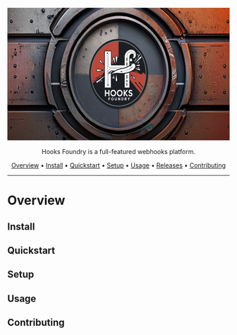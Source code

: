 <p align="center">
  <img height="300" src="https://raw.githubusercontent.com/vanroy/hooks-foundry/main/docs/banner.png" alt="Hooks Foundry - Full featured webhooks platform">
</p>

<p align="center">
  Hooks Foundry is a full-featured webhooks platform.
</p>

<p align="center">
  <a href="#overview">Overview</a> •
  <a href="#install">Install</a> •
  <a href="#quickstart">Quickstart</a> •
  <a href="#setup">Setup</a> •
  <a href="#usage">Usage</a> •
  <a href="#releases">Releases</a> •
  <a href="#contributing">Contributing</a>
</p>

---

# Overview

## Install

## Quickstart

## Setup

## Usage

## Contributing
